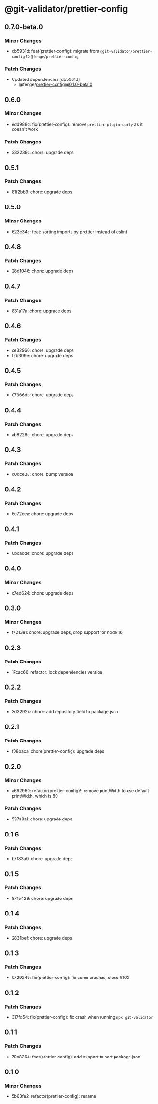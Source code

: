 # @git-validator/prettier-config

## 0.7.0-beta.0

### Minor Changes

- db5931d: feat(prettier-config): migrate from `@git-validator/prettier-config` to `@fenge/prettier-config`

### Patch Changes

- Updated dependencies [db5931d]
  - @fenge/prettier-config@0.1.0-beta.0

## 0.6.0

### Minor Changes

- edd988d: fix(prettier-config): remove `prettier-plugin-curly` as it doesn't work

### Patch Changes

- 332239c: chore: upgrade deps

## 0.5.1

### Patch Changes

- 81f2bb9: chore: upgrade deps

## 0.5.0

### Minor Changes

- 623c34c: feat: sorting imports by prettier instead of eslint

## 0.4.8

### Patch Changes

- 28d1046: chore: upgrade deps

## 0.4.7

### Patch Changes

- 831a17a: chore: upgrade deps

## 0.4.6

### Patch Changes

- ce32960: chore: upgrade deps
- f2b309e: chore: upgrade deps

## 0.4.5

### Patch Changes

- 07366db: chore: upgrade deps

## 0.4.4

### Patch Changes

- ab8226c: chore: upgrade deps

## 0.4.3

### Patch Changes

- d0dce38: chore: bump version

## 0.4.2

### Patch Changes

- 6c72cea: chore: upgrade deps

## 0.4.1

### Patch Changes

- 0bcadde: chore: upgrade deps

## 0.4.0

### Minor Changes

- c7ed624: chore: upgrade deps

## 0.3.0

### Minor Changes

- f7213e1: chore: upgrade deps, drop support for node 16

## 0.2.3

### Patch Changes

- 17cac66: refactor: lock dependencies version

## 0.2.2

### Patch Changes

- 3d32924: chore: add repository field to package.json

## 0.2.1

### Patch Changes

- f08baca: chore(prettier-config): upgrade deps

## 0.2.0

### Minor Changes

- a662960: refactor(prettier-config)!: remove printWidth to use default printWidth, which is 80

### Patch Changes

- 537a8a1: chore: upgrade deps

## 0.1.6

### Patch Changes

- b7f83a0: chore: upgrade deps

## 0.1.5

### Patch Changes

- 8715429: chore: upgrade deps

## 0.1.4

### Patch Changes

- 2831bef: chore: upgrade deps

## 0.1.3

### Patch Changes

- 0729249: fix(prettier-config): fix some crashes, close #102

## 0.1.2

### Patch Changes

- 317fd54: fix(prettier-config): fix crash when running `npx git-validator`

## 0.1.1

### Patch Changes

- 79c8264: feat(prettier-config): add support to sort package.json

## 0.1.0

### Minor Changes

- 5b63fe2: refactor(prettier-config): rename

